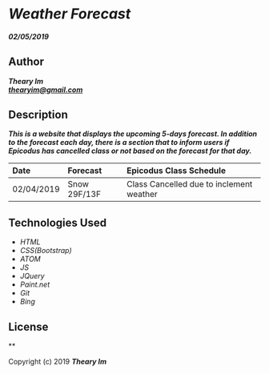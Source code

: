 # _Weather Forecast_

#### _02/05/2019_

## Author
 _**Theary Im**_  
 _**thearyim@gmail.com**_

## Description
**_This is a website that displays the upcoming 5-days forecast. In addition to the forecast each day, there is a section that to inform users if Epicodus has cancelled class or not based on the forecast for that day._**

| Date       | Forecast      |  Epicodus Class Schedule                  |
| :--------- | :-------------| :---------------------------------------- |
| 02/04/2019 | Snow 29F/13F  |  Class Cancelled due to inclement weather |


## Technologies Used
* _HTML_
* _CSS(Bootstrap)_
* _ATOM_
* _JS_
* _JQuery_
* _Paint.net_
* _Git_
* _Bing_

## License

**

Copyright (c) 2019 **_Theary Im_**
